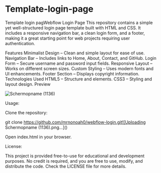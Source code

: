 # Template-login-page
Template login pagWebflow Login Page
This repository contains a simple yet well-structured login page template built with HTML and CSS. It includes a responsive navigation bar, a clean login form, and a footer, making it a great starting point for web projects requiring user authentication.

Features
Minimalist Design – Clean and simple layout for ease of use.
Navigation Bar – Includes links to Home, About, Contact, and GitHub.
Login Form – Secure username and password input fields.
Responsive Layout – Works on different screen sizes.
Custom Styling – Uses modern fonts and UI enhancements.
Footer Section – Displays copyright information.
Technologies Used
HTML5 – Structure and elements.
CSS3 – Styling and layout design.
Preview

![Schermopname (1136)](https://github.com/user-attachments/assets/e387580a-13fb-40d2-be5b-eb5ad8001881)

Usage:

Clone the repository:

git clone https://github.com/mrnonoah0/webflow-login.git![Uploading Schermopname (1136).png…]()

Open index.html in your browser.

License:

This project is provided free-to-use for educational and development purposes. No credit is required, and you are free to use, modify, and distribute the code. Check the LICENSE file for more details.
